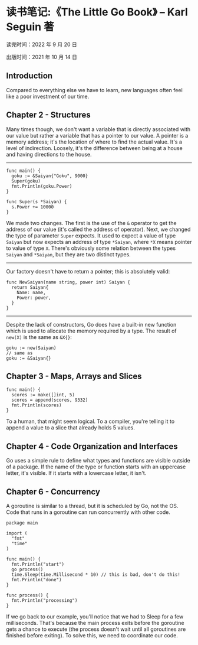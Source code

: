 # 读书笔记:《The Little Go Book》 – Karl Seguin 著

读完时间：2022 年 9 月 20 日

出版时间：2021 年 10 月 14 日

## Introduction

Compared to everything else we have to learn, new languages often feel like a poor investment of our time.

## Chapter 2 - Structures

Many times though, we don't want a variable that is directly associated with our value but rather a variable that has a pointer to our value. A pointer is a memory address; it's the location of where to find the actual value. It's a level of indirection. Loosely, it's the difference between being at a house and having directions to the house.

---

```
func main() {
  goku := &Saiyan{"Goku", 9000}
  Super(goku)
  fmt.Println(goku.Power)
}

func Super(s *Saiyan) {
  s.Power += 10000
}
```

We made two changes. The first is the use of the `&` operator to get the address of our value (it's called the address of operator). Next, we changed the type of parameter `Super` expects. It used to expect a value of type `Saiyan` but now expects an address of type `*Saiyan`, where `*X` means pointer to value of type `X`. There's obviously some relation between the types `Saiyan` and `*Saiyan`, but they are two distinct types.

---

Our factory doesn't have to return a pointer; this is absolutely valid: 

```
func NewSaiyan(name string, power int) Saiyan {
  return Saiyan{
    Name: name,
    Power: power,
  }
}
```

---

Despite the lack of constructors, Go does have a built-in new function which is used to allocate the memory required by a type. The result of `new(X)` is the same as `&X{}`:

```
goku := new(Saiyan)
// same as
goku := &Saiyan{}
```

## Chapter 3 - Maps, Arrays and Slices

```
func main() {
  scores := make([]int, 5)
  scores = append(scores, 9332)
  fmt.Println(scores)
}
```

To a human, that might seem logical. To a compiler, you're telling it to append a value to a slice that already holds 5 values.

## Chapter 4 - Code Organization and Interfaces

Go uses a simple rule to define what types and functions are visible outside of a package. If the name of the type or function starts with an uppercase letter, it's visible. If it starts with a lowercase letter, it isn't.

## Chapter 6 - Concurrency

A goroutine is similar to a thread, but it is scheduled by Go, not the OS. Code that runs in a goroutine can run concurrently with other code. 

```
package main

import (
  "fmt"
  "time"
)

func main() {
  fmt.Println("start")
  go process()
  time.Sleep(time.Millisecond * 10) // this is bad, don't do this!
  fmt.Println("done")
}

func process() {
  fmt.Println("processing")
}
```

If we go back to our example, you'll notice that we had to Sleep for a few milliseconds. That's because the main process exits before the goroutine gets a chance to execute (the process doesn't wait until all goroutines are finished before exiting). To solve this, we need to coordinate our code.
